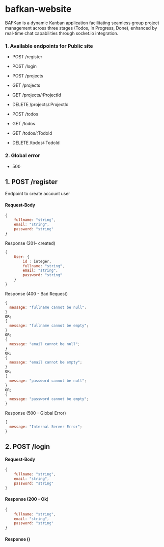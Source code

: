 # bafkan-website

BAFKan is a dynamic Kanban application facilitating seamless group project management across three stages (Todos, In Progress, Done), enhanced by real-time chat capabilities through socket.io integration.

### 1. Available endpoints for Public site

- POST /register
- POST /login

- POST /projects
- GET /projects
- GET /projects/:ProjectId
- DELETE /projects/:ProjectId

- POST /todos
- GET /todos
- GET /todos/:TodoId
- DELETE /todos/:TodoId

### 2. Global error

- 500

## 1. POST /register

Endpoint to create account user

#### Request-Body

```js
{
    fullname: "string",
    email: "string",
    password: "string"
}
```

Response (201- created)

```js
{
    User: {
        id : integer,
        fullname: "string",
        email: "string",
        password: "string"
    }
}
```

Response (400 - Bad Request)

```js
{
  message: "fullname cannot be null";
}
OR;
{
  message: "fullname cannot be empty";
}
OR;
{
  message: "email cannot be null";
}
OR;
{
  message: "email cannot be empty";
}
OR;
{
  message: "password cannot be null";
}
OR;
{
  message: "password cannot be empty";
}
```

Response (500 - Global Error)

```js
{
  message: "Internal Server Error";
}
```

## 2. POST /login

#### Request-Body

```js
{
    fullname: "string",
    email: "string",
    password: "string"
}
```

#### Response (200 - Ok)

```js
{
    fullname: "string",
    email: "string",
    password: "string"
}
```

#### Response ()
